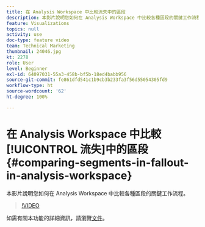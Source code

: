```yaml
---
title: 在 Analysis Workspace 中比較流失中的區段
description: 本影片說明您如何在 Analysis Workspace 中比較各種區段的關鍵工作流程。
feature: Visualizations
topics: null
activity: use
doc-type: feature video
team: Technical Marketing
thumbnail: 24046.jpg
kt: 2278
role: User
level: Beginner
exl-id: 64097031-55a3-458b-bf5b-18ed4babb956
source-git-commit: fe861dfd541c1b9cb3b233fa3f56d55054305fd9
workflow-type: ht
source-wordcount: '62'
ht-degree: 100%

---
```


# 在 Analysis Workspace 中比較[!UICONTROL 流失]中的區段 {#comparing-segments-in-fallout-in-analysis-workspace}

本影片說明您如何在 Analysis Workspace 中比較各種區段的關鍵工作流程。

>[!VIDEO](https://video.tv.adobe.com/v/24046/?quality=12)

如需有關本功能的詳細資訊，請瀏覽[文件](https://experienceleague.adobe.com/docs/analytics/analyze/analysis-workspace/visualizations/fallout/compare-segments-fallout.html?lang=zh-Hant)。
